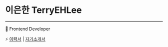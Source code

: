 # 이은한 TerryEHLee 
---
🐣 Frontend Developer 

⚡️ [이력서](https://docs.google.com/document/d/12DDFa2KsR8lbObHXb6UxlbaRoG63-DFOwmZqBgrTKtc/edit?usp=sharing)
| [자기소개서](https://docs.google.com/document/d/1B9GkUizqsXb1rIvDFVpid8bF3aXpdU7-A6KPqi-62VQ/edit?usp=sharing)

